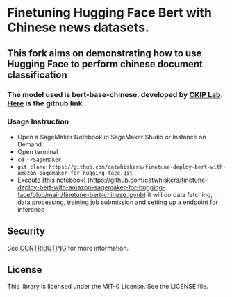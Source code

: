 
# Finetuning Hugging Face Bert with Chinese news datasets.
## This fork aims on demonstrating how to use Hugging Face to perform chinese document classification 
### The model used is bert-base-chinese. developed by [CKIP Lab](https://ckip.iis.sinica.edu.tw/). [Here](https://github.com/ckiplab/ckip-transformers) is the github link 
### Usage Instruction 
* Open a SageMaker Notebook in SageMaker Studio or Instance on Demand 
* Open terminal 
* `cd ~/SageMaker`
* `git clone https://github.com/catwhiskers/finetune-deploy-bert-with-amazon-sagemaker-for-hugging-face.git`
* Execute [this notebook] (https://github.com/catwhiskers/finetune-deploy-bert-with-amazon-sagemaker-for-hugging-face/blob/main/finetune-bert-chinese.ipynb) 
  it will do data fetching, data processing, training job submission and setting up a endpoint for inference


## Security
See [CONTRIBUTING](CONTRIBUTING.md#security-issue-notifications) for more information.

## License
This library is licensed under the MIT-0 License. See the LICENSE file.
